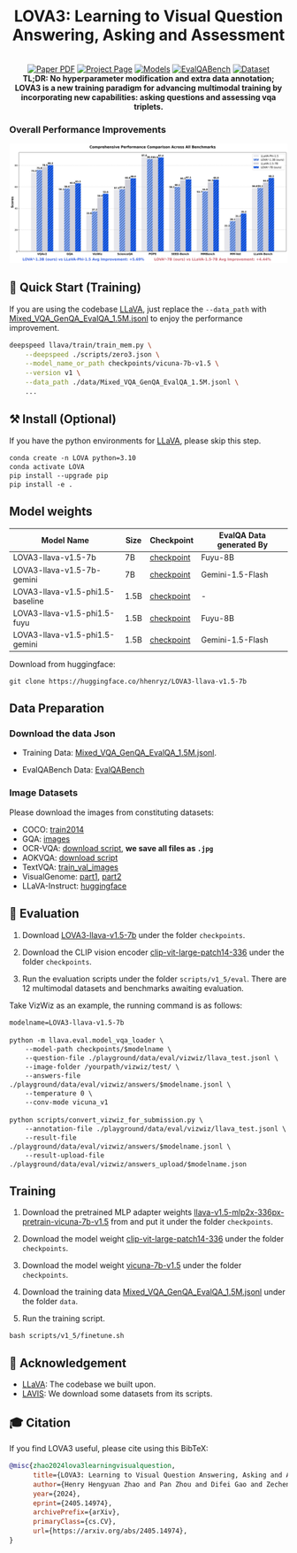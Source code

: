 <p align="center">

  <h1 align="center">LOVA3: Learning to Visual Question Answering, Asking and Assessment</h1>
  <p align="center">
    <br>
        <a href="https://arxiv.org/abs/2405.14974"><img src='https://img.shields.io/badge/arXiv-LOVA3-red' alt='Paper PDF'></a>
        <a href='https://zhaohengyuan1.github.io/lova3.github.io/'><img src='https://img.shields.io/badge/Project_Page-LOVA3-green' alt='Project Page'></a>
        <a href="https://huggingface.co/hhenryz/LOVA3-llava-v1.5-7b"><img src='https://img.shields.io/badge/Model-LOVA3-blue' alt='Models'></a>
        <a href="https://huggingface.co/datasets/hhenryz/EvalQABench"><img src='https://img.shields.io/badge/%F0%9F%A4%97%20Hugging%20Face-EvalQABench-yellow' alt='EvalQABench'></a>
        <a href="https://huggingface.co/datasets/hhenryz/Mixed_VQA_GenQA_EvalQA_1.5M"><img src='https://img.shields.io/badge/%F0%9F%A4%97%20Hugging%20Face-TrainingData-yellow' alt='Dataset'></a>
    <br>
    <b>TL;DR: No hyperparameter modification and extra data annotation; LOVA3 is a new training paradigm for advancing multimodal training by incorporating new capabilities: asking questions and assessing vqa triplets.</b>
  </p>

</p>

### Overall Performance Improvements
<p align="center">
  <img src="./assets/comprehensive_comparison.png">
</p>
<!-- ## Abstract

Question answering, asking, and assessment are three innate human traits crucial for understanding the world and acquiring knowledge. By enhancing these capabilities, humans can more effectively utilize data, leading to better comprehension and learning outcomes. However, current Multimodal Large Language Models (MLLMs) primarily focus on question answering, often neglecting the full potential of questioning and assessment skills. In this study, we introduce LOVA3, an innovative framework named "Learning tO Visual Question Answering, Asking and Assessment," designed to equip MLLMs with these additional capabilities. -->

## 📢 Update
* [03/03/2025] We update four models in paper for testing, have fun!
* [10/16/2024] We release the [webpage](https://zhaohengyuan1.github.io/lova3.github.io/).
* [09/26/2024] LOVA3 is accepted by NeurIPS 2024.
* [07/01/2024] Related work [Genixer](https://github.com/zhaohengyuan1/Genixer) is accepted by ECCV 2024.
* [05/24/2024] We release the code of LOVA3, the [EvalQABench](https://huggingface.co/datasets/hhenryz/EvalQABench), the training dataset [Mixed_VQA_GenQA_EvalQA_1.5M.jsonl](https://huggingface.co/datasets/hhenryz/Mixed_VQA_GenQA_EvalQA_1.5M), and the checkpoint [LOVA3-llava-v1.5-7b](https://huggingface.co/hhenryz/LOVA3-llava-v1.5-7b).
* [05/23/2024] We release the LOVA3 [paper](https://arxiv.org/abs/2405.14974).

## 🌺 To Do List

- [x] Using Gemini-1.5-Flash to creating EvalQA training data with larger size and higher quality.

- [x] Applying LOVA3 to samller language model Phi-1.5.


<!-- ## 💡Key Contributions:

* **LOVA3** - To the best of our knowledge, LOVA3 is the first effort to imbue the asking and assessment abilities in training a robust and intelligent MLLM, inspired from human learning mechanism.
* **EvalQABench** - We build a new benchmark EvalQABench for the VQA correction evaluation as the first effort to advance the development of future research.

* **Performance Improvement** - Training with our proposed LOVA3 framework, we observe consistent improvement on 10 representative benchmarks.


**Usage and License Notices**: The data, and code is intended and licensed for research use only. They are also restricted to uses that follow the license agreement of LLaMA, Vicuna. The dataset is CC BY NC 4.0 (allowing only non-commercial use) and models trained using the dataset should not be used outside of research purposes. 

## GenQA: Learn to generate diverse VQA pairs for unlabeled images

If one MLLM is able to successfully generate high-quality question-answer pairs based on visual input, it indicates a stronger problem-solving ability. To enable the MLLM to ask questions, we carefully define five main multimodal data types as listed in following table.
<p align="center"><img src="./assets/GenQAData.png" alt="pipeline"/></p>


## EvalQA: Learn to assess the correctness of VQA triplet

### Automatic Data Generation Pipeline
Illustration of the proposed pipeline for generating negative answers and feedback.
<p align="center"><img src="assets/EvalqaPipeline.png" alt="pipeline"/></p>

### Selected examples from EvalQABench

<p align="center"><img src="assets/evalqa_visual.png" alt="pipeline"/></p>

### EvalQABench Results

<p align="center"><img src="assets/evalqabenchresult.png" alt="pipeline"/></p>

## Main Results

<p align="center"><img src="assets/result1.png" alt="pipeline"/></p>

<p align="center"><img src="assets/result2.png" alt="pipeline"/></p>

<p align="center"><img src="assets/result3.png" alt="pipeline"/></p> -->

## 🚀 Quick Start (Training)

If you are using the codebase [LLaVA](https://github.com/haotian-liu/LLaVA), just replace the `--data_path` with [Mixed_VQA_GenQA_EvalQA_1.5M.jsonl](https://huggingface.co/datasets/hhenryz/Mixed_VQA_GenQA_EvalQA_1.5M) to enjoy the performance improvement.

```bash
deepspeed llava/train/train_mem.py \
    --deepspeed ./scripts/zero3.json \
    --model_name_or_path checkpoints/vicuna-7b-v1.5 \
    --version v1 \
    --data_path ./data/Mixed_VQA_GenQA_EvalQA_1.5M.jsonl \
    ...
```

## ⚒️ Install (Optional)

If you have the python environments for [LLaVA](https://github.com/haotian-liu/LLaVA), please skip this step.

```shell
conda create -n LOVA python=3.10
conda activate LOVA
pip install --upgrade pip
pip install -e .
```
## Model weights

|Model Name|Size|Checkpoint|EvalQA Data generated By|
|-|-|-|-|
|LOVA3-llava-v1.5-7b|7B|[checkpoint](https://huggingface.co/hhenryz/LOVA3-llava-v1.5-7b) | Fuyu-8B |
|LOVA3-llava-v1.5-7b-gemini|7B|[checkpoint](https://huggingface.co/ZechenBai/LOVA3-llava-v1.5-7b-gemini)| Gemini-1.5-Flash |
|LOVA3-llava-v1.5-phi1.5-baseline|1.5B|[checkpoint](https://huggingface.co/ZechenBai/LOVA3-llava-v1.5-phi1.5-baseline)| - |
|LOVA3-llava-v1.5-phi1.5-fuyu|1.5B|[checkpoint](https://huggingface.co/ZechenBai/LOVA3-llava-v1.5-phi1.5-fuyu) | Fuyu-8B |
|LOVA3-llava-v1.5-phi1.5-gemini|1.5B|[checkpoint](https://huggingface.co/ZechenBai/LOVA3-llava-v1.5-phi1.5-gemini)| Gemini-1.5-Flash |

Download from huggingface:
```
git clone https://huggingface.co/hhenryz/LOVA3-llava-v1.5-7b
```

## Data Preparation

### Download the data Json
* Training Data: [Mixed_VQA_GenQA_EvalQA_1.5M.jsonl](https://huggingface.co/datasets/hhenryz/Mixed_VQA_GenQA_EvalQA_1.5M).

* EvalQABench Data: [EvalQABench](https://huggingface.co/datasets/hhenryz/EvalQABench)

### Image Datasets

Please download the images from constituting datasets:

- COCO: [train2014](http://images.cocodataset.org/zips/train2014.zip)
- GQA: [images](https://downloads.cs.stanford.edu/nlp/data/gqa/images.zip)
- OCR-VQA: [download script](https://drive.google.com/drive/folders/1_GYPY5UkUy7HIcR0zq3ZCFgeZN7BAfm_?usp=sharing), **we save all files as `.jpg`**
- AOKVQA: [download script](https://github.com/allenai/aokvqa?tab=readme-ov-file#downloading-the-dataset)
- TextVQA: [train_val_images](https://dl.fbaipublicfiles.com/textvqa/images/train_val_images.zip)
- VisualGenome: [part1](https://cs.stanford.edu/people/rak248/VG_100K_2/images.zip), [part2](https://cs.stanford.edu/people/rak248/VG_100K_2/images2.zip)
- LLaVA-Instruct: [huggingface](https://huggingface.co/datasets/liuhaotian/LLaVA-Instruct-150K)


## 💃 Evaluation

1. Download [LOVA3-llava-v1.5-7b](https://huggingface.co/hhenryz/LOVA3-llava-v1.5-7b) under the folder `checkpoints`.

2. Download the CLIP vision encoder [clip-vit-large-patch14-336](https://huggingface.co/openai/clip-vit-large-patch14-336) under the folder `checkpoints`.

3. Run the evaluation scripts under the folder `scripts/v1_5/eval`. There are 12 multimodal datasets and benchmarks awaiting evaluation.

Take VizWiz as an example, the running command is as follows:

```
modelname=LOVA3-llava-v1.5-7b

python -m llava.eval.model_vqa_loader \
    --model-path checkpoints/$modelname \
    --question-file ./playground/data/eval/vizwiz/llava_test.jsonl \
    --image-folder /yourpath/vizwiz/test/ \
    --answers-file ./playground/data/eval/vizwiz/answers/$modelname.jsonl \
    --temperature 0 \
    --conv-mode vicuna_v1

python scripts/convert_vizwiz_for_submission.py \
    --annotation-file ./playground/data/eval/vizwiz/llava_test.jsonl \
    --result-file ./playground/data/eval/vizwiz/answers/$modelname.jsonl \
    --result-upload-file ./playground/data/eval/vizwiz/answers_upload/$modelname.json

```

## Training

1. Download the pretrained MLP adapter weights [llava-v1.5-mlp2x-336px-pretrain-vicuna-7b-v1.5](https://huggingface.co/liuhaotian/llava-v1.5-mlp2x-336px-pretrain-vicuna-7b-v1.5) from and put it under the folder `checkpoints`.

2. Download the model weight [clip-vit-large-patch14-336](https://huggingface.co/openai/clip-vit-large-patch14-336) under the folder `checkpoints`.

3. Download the model weight [vicuna-7b-v1.5](https://huggingface.co/lmsys/vicuna-7b-v1.5) under the folder `checkpoints`.

4. Download the training data [Mixed_VQA_GenQA_EvalQA_1.5M.jsonl](https://huggingface.co/datasets/hhenryz/Mixed_VQA_GenQA_EvalQA_1.5M) under the folder `data`.

5. Run the training script.

```
bash scripts/v1_5/finetune.sh
```

## 🙏 Acknowledgement

- [LLaVA](https://github.com/haotian-liu/LLaVA): The codebase we built upon. 
- [LAVIS](https://github.com/salesforce/LAVIS): We download some datasets from its scripts.

## 🎓 Citation

If you find LOVA3 useful, please cite using this BibTeX:

```bibtex
@misc{zhao2024lova3learningvisualquestion,
      title={LOVA3: Learning to Visual Question Answering, Asking and Assessment}, 
      author={Henry Hengyuan Zhao and Pan Zhou and Difei Gao and Zechen Bai and Mike Zheng Shou},
      year={2024},
      eprint={2405.14974},
      archivePrefix={arXiv},
      primaryClass={cs.CV},
      url={https://arxiv.org/abs/2405.14974}, 
}
```